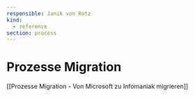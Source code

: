 ```yaml
---
responsible: Janik von Rotz
kind:
  - reference
section: process
---
```


# Prozesse Migration

[[Prozesse Migration - Von Microsoft zu Infomaniak migrieren]]
